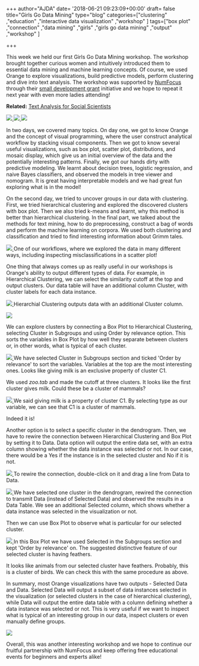 +++
author="AJDA"
date= '2018-06-21 09:23:09+00:00'
draft= false
title="Girls Go Data Mining"
type="blog"
categories=["clustering" ,"education" ,"interactive data visualization" ,"workshop"  ]
tags=["box plot" ,"connection" ,"data mining" ,"girls" ,"girls go data mining" ,"output" ,"workshop" ]

+++

This week we held our first Girls Go Data Mining workshop. The workshop brought together curious women and intuitively introduced them to essential data mining and machine learning concepts. Of course, we used Orange to explore visualizations, build predictive models, perform clustering and dive into text analysis. The workshop was supported by [NumFocus](https://www.numfocus.org/) through their [small development grant](https://www.numfocus.org/programs/grants-sponsored-events) initiative and we hope to repeat it next year with even more ladies attending!


**Related:** [Text Analysis for Social Scientists](https://blog.biolab.si/2017/06/09/workshop-text-analysis-for-social-scientists/)


[![](/images/2018/06/punce1.jpg)
](https://blog.biolab.si/wp-content/uploads/2018/06/punce1.jpg) [![](/images/2018/06/punce2.jpg)
](https://blog.biolab.si/wp-content/uploads/2018/06/punce2.jpg) [![](/images/2018/06/punce3.jpg)
](https://blog.biolab.si/wp-content/uploads/2018/06/punce3.jpg)

In two days, we covered many topics. On day one, we got to know Orange and the concept of visual programming, where the user construct analytical workflow by stacking visual components. Then we got to know several useful visualizations, such as box plot, scatter plot, distributions, and mosaic display, which give us an initial overview of the data and the potentially interesting patterns. Finally, we got our hands dirty with predictive modeling. We learnt about decision trees, logistic regression, and naive Bayes classifiers, and observed the models in tree viewer and nomogram. It is great having interpretable models and we had great fun exploring what is in the model!

On the second day, we tried to uncover groups in our data with clustering. First, we tried hierarchical clustering and explored the discovered clusters with box plot. Then we also tried k-means and learnt, why this method is better than hierarchical clustering. In the final part, we talked about the methods for text mining, how to do preprocessing, construct a bag of words and perform the machine learning on corpora. We used both clustering and classification and tried to find interesting information about Grimm tales.

[![](/images/2018/06/Screen-Shot-2018-06-21-at-10.37.51.png)
](https://blog.biolab.si/wp-content/uploads/2018/06/Screen-Shot-2018-06-21-at-10.37.51.png) One of our workflows, where we explored the data in many different ways, including inspecting misclassifications in a scatter plot!



One thing that always comes up as really useful in our workshops is Orange's ability to output different types of data. For example, in Hierarchical Clustering, we can select the similarity cutoff at the top and output clusters. Our data table will have an additional column Cluster, with cluster labels for each data instance.



[![](/images/2018/06/Screen-Shot-2018-06-21-at-10.27.00.png)
](https://blog.biolab.si/wp-content/uploads/2018/06/Screen-Shot-2018-06-21-at-10.27.00.png) Hierarchial Clustering outputs data with an additional Cluster column.



[![](/images/2018/06/Screen-Shot-2018-06-21-at-10.23.14.png)
](https://blog.biolab.si/wp-content/uploads/2018/06/Screen-Shot-2018-06-21-at-10.23.14.png)

We can explore clusters by connecting a Box Plot to Hierarchical Clustering, selecting Cluster in Subgroups and using Order by relevance option. This sorts the variables in Box Plot by how well they separate between clusters or, in other words, what is typical of each cluster.

[![](/images/2018/06/Screen-Shot-2018-06-21-at-10.23.10.png)
](https://blog.biolab.si/wp-content/uploads/2018/06/Screen-Shot-2018-06-21-at-10.23.10.png) We have selected Cluster in Subgroups section and ticked 'Order by relevance' to sort the variables. Variables at the top are the most interesting ones. Looks like giving milk is an exclusive property of cluster C1.



We used _zoo.tab_ and made the cutoff at three clusters. It looks like the first cluster gives milk. Could these be a cluster of mammals?

[![](/images/2018/06/Screen-Shot-2018-06-21-at-10.24.09.png)
](https://blog.biolab.si/wp-content/uploads/2018/06/Screen-Shot-2018-06-21-at-10.24.09.png) We said giving milk is a property of cluster C1. By selecting type as our variable, we can see that C1 is a cluster of mammals.



Indeed it is!

Another option is to select a specific cluster in the dendrogram. Then, we have to rewire the connection between Hierarchical Clustering and Box Plot by setting it to Data. Data option will output the entire data set, with an extra column showing whether the data instance was selected or not. In our case, there would be a Yes if the instance is in the selected cluster and No if it is not.

[![](/images/2018/06/Screen-Shot-2018-06-21-at-10.59.09.png)
](https://blog.biolab.si/wp-content/uploads/2018/06/Screen-Shot-2018-06-21-at-10.59.09.png) To rewire the connection, double-click on it and drag a line from Data to Data.



[![](/images/2018/06/Screen-Shot-2018-06-21-at-10.55.09.png)
](https://blog.biolab.si/wp-content/uploads/2018/06/Screen-Shot-2018-06-21-at-10.55.09.png) We have selected one cluster in the dendrogram, rewired the connection to transmit Data (instead of Selected Data) and observed the results in a Data Table. We see an additional Selected column, which shows whether a data instance was selected in the visualization or not.



Then we can use Box Plot to observe what is particular for our selected cluster.

[![](/images/2018/06/Screen-Shot-2018-06-21-at-10.55.28.png)
](https://blog.biolab.si/wp-content/uploads/2018/06/Screen-Shot-2018-06-21-at-10.55.28.png) In this Box Plot we have used Selected in the Subgroups section and kept 'Order by relevance' on. The suggested distinctive feature of our selected cluster is having feathers.



It looks like animals from our selected cluster have feathers. Probably, this is a cluster of birds. We can check this with the same procedure as above.

In summary, most Orange visualizations have two outputs - Selected Data and Data. Selected Data will output a subset of data instances selected in the visualization (or selected clusters in the case of hierarchical clustering), while Data will output the entire data table with a column defining whether a data instance was selected or not. This is very useful if we want to inspect what is typical of an interesting group in our data, inspect clusters or even manually define groups.

[![](/images/2018/06/Screen-Shot-2018-06-21-at-11.19.55.png)
](https://blog.biolab.si/wp-content/uploads/2018/06/Screen-Shot-2018-06-21-at-11.19.55.png)

Overall, this was another interesting workshop and we hope to continue our fruitful partnership with NumFocus and keep offering free educational events for beginners and experts alike!
